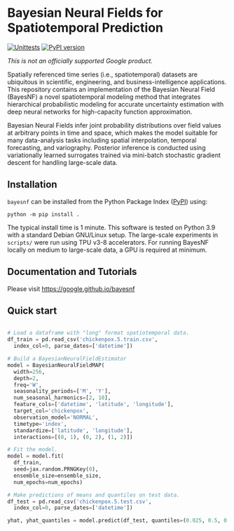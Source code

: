 # Bayesian Neural Fields for Spatiotemporal Prediction

[![Unittests](https://github.com/google/bayesnf/actions/workflows/pytest_and_autopublish.yml/badge.svg)](https://github.com/google/bayesnf/actions/workflows/pytest_and_autopublish.yml)
[![PyPI version](https://badge.fury.io/py/bayesnf.svg)](https://badge.fury.io/py/bayesnf)

*This is not an officially supported Google product.*

Spatially referenced time series (i.e., spatiotemporal) datasets are
ubiquitous in scientific, engineering, and business-intelligence
applications. This repository contains an implementation of the Bayesian
Neural Field (BayesNF) a novel spatiotemporal modeling method that
integrates hierarchical probabilistic modeling for accurate uncertainty
estimation with deep neural networks for high-capacity function
approximation.

Bayesian Neural Fields infer joint probability distributions over field
values at arbitrary points in time and space, which makes the model
suitable for many data-analysis tasks including spatial interpolation,
temporal forecasting, and variography. Posterior inference is conducted
using variationally learned surrogates trained via mini-batch stochastic
gradient descent for handling large-scale data.

## Installation

`bayesnf` can be installed from the Python Package Index
([PyPI](https://pypi.org/project/bayesnf/)) using:

```
python -m pip install .
```

The typical install time is 1 minute. This software is tested on Python 3.9
with a standard Debian GNU/Linux setup. The large-scale experiments in
`scripts/` were run using TPU v3-8 accelerators. For running BayesNF
locally on medium to large-scale data, a GPU is required at minimum.

## Documentation and Tutorials

Please visit <https://google.github.io/bayesnf>

## Quick start

```python

# Load a dataframe with "long" format spatiotemporal data.
df_train = pd.read_csv('chickenpox.5.train.csv',
  index_col=0, parse_dates=['datetime'])

# Build a BayesianNeuralFieldEstimator
model = BayesianNeuralFieldMAP(
  width=256,
  depth=2,
  freq='W',
  seasonality_periods=['M', 'Y'],
  num_seasonal_harmonics=[2, 10],
  feature_cols=['datetime', 'latitude', 'longitude'],
  target_col='chickenpox',
  observation_model='NORMAL',
  timetype='index',
  standardize=['latitude', 'longitude'],
  interactions=[(0, 1), (0, 2), (1, 2)])

# Fit the model.
model = model.fit(
  df_train,
  seed=jax.random.PRNGKey(0),
  ensemble_size=ensemble_size,
  num_epochs=num_epochs)

# Make predictions of means and quantiles on test data.
df_test = pd.read_csv('chickenpox.5.test.csv',
  index_col=0, parse_dates=['datetime'])

yhat, yhat_quantiles = model.predict(df_test, quantiles=(0.025, 0.5, 0.975))
```
